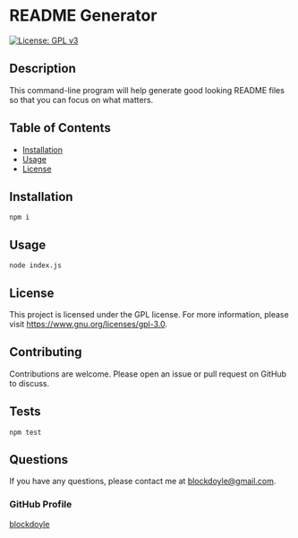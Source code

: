 # README Generator
  [![License: GPL v3](https://img.shields.io/badge/License-GPLv3-blue.svg)](https://www.gnu.org/licenses/gpl-3.0)
  ## Description
  This command-line program will help generate good looking README files so that you can focus on what matters.
  ## Table of Contents
  - [Installation](#installation)
  - [Usage](#usage)
  - [License](#license)
  ## Installation
  ```npm i```
  ## Usage
  ```node index.js```
  ## License
  This project is licensed under the GPL license. 
  For more information, please visit https://www.gnu.org/licenses/gpl-3.0.
  
  ## Contributing
  Contributions are welcome. Please open an issue or pull request on GitHub to discuss.
  ## Tests
  ```npm test```
  ## Questions
  If you have any questions, please contact me at blockdoyle@gmail.com.
  ### GitHub Profile
  [blockdoyle](https://github.com/blockdoyle)
